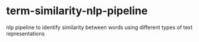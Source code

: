 # term-similarity-nlp-pipeline
nlp pipeline to identify similarity between words using different types of text representations

